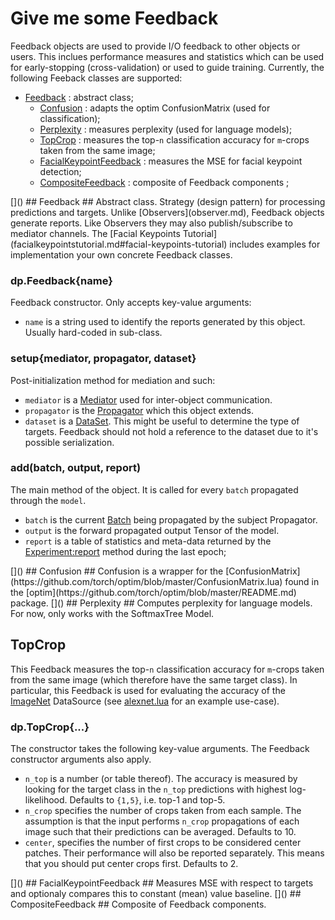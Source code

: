 # Give me some Feedback  #
Feedback objects are used to provide I/O feedback to other objects or users. This inclues performance measures and 
statistics which can be used for early-stopping (cross-validation) or used to guide training. Currently, the following Feeback classes are supported:
 
  * [Feedback](#dp.Model) : abstract class;
    * [Confusion](#dp.Confusion) : adapts the optim ConfusionMatrix (used for classification);
    * [Perplexity](#dp.Perplexity) : measures perplexity (used for language models);
    * [TopCrop](#dp.TopCrop) : measures the top-`n` classification accuracy for `m`-crops taken from the same image;
    * [FacialKeypointFeedback](#dp.FacialKeypointFeedback) : measures the MSE for facial keypoint detection;
    * [CompositeFeedback](#dp.CompositeFeedback) : composite of Feedback components ;

<a name="dp.Feedback"/>
[]()
## Feedback ##
Abstract class. Strategy (design pattern) for processing predictions and targets. 
Unlike [Observers](observer.md), Feedback objects generate reports. 
Like Observers they may also publish/subscribe to mediator channels. 
The [Facial Keypoints Tutorial](facialkeypointstutorial.md#facial-keypoints-tutorial) 
includes examples for implementation your own concrete Feedback classes.

### dp.Feedback{name} ###
Feedback constructor. Only accepts key-value arguments:

  * `name` is a string used to identify the reports generated by this object. Usually hard-coded in sub-class.
 
### setup{mediator, propagator, dataset} ###
Post-initialization method for mediation and such:

  * `mediator` is a [Mediator](mediator.md#dp.Mediator) used for inter-object communication.
  * `propagator` is the [Propagator](propagator.md#dp.Propagator) which this object extends.
  * `dataset` is a [DataSet](data.md#dp.DataSet). This might be useful to determine the type of targets. Feedback should not hold a reference to the dataset due to it's possible serialization.

### add(batch, output, report) ###
The main method of the object. It is called for every `batch` propagated through the `model`.

  * `batch` is the current [Batch](data.md#dp.Batch) being propagated by the subject Propagator.
  * `output` is the forward propagated output Tensor of the model.
  * `report` is a table of statistics and meta-data returned by the [Experiment:report](experiment.md#dp.Experiment.report) method during the last epoch;

<a name="dp.Confusion"/>
[]()
## Confusion ##
Confusion is a wrapper for the [ConfusionMatrix](https://github.com/torch/optim/blob/master/ConfusionMatrix.lua) found in the [optim](https://github.com/torch/optim/blob/master/README.md) package.

<a name="dp.Perplexity"/>
[]()
## Perplexity ##
Computes perplexity for language models. For now, only works with the SoftmaxTree Model.

<a name="dp.TopCrop"></a>
## TopCrop ##
This Feedback measures the top-`n` classification accuracy for `m`-crops 
taken from the same image (which therefore have the same target class). 
In particular, this Feedback is used for evaluating the accuracy of the 
[ImageNet](data.md#dp.ImageNet) DataSource (see [alexnet.lua](https://github.com/nicholas-leonard/dp/blob/master/examples/alexnet.lua) for an example use-case).

<a name="dp.TopCrop.__init"></a>
### dp.TopCrop{...} ###
The constructor takes the following key-value arguments. The Feedback constructor arguments also apply.

 * `n_top` is a number (or table thereof). The accuracy is measured by looking for the target class in the `n_top` predictions with highest log-likelihood. Defaults to `{1,5}`, i.e. top-1 and top-5.
 * `n_crop` specifies the number of crops taken from each sample. The assumption is that the input performs `n_crop` propagations of each image such that their predictions can be averaged. Defaults to 10.
 * `center`, specifies the number of first crops to be considered center patches. Their performance will also be reported separately. This means that you should put center crops first. Defaults to 2.

<a name="dp.FacialKeypointFeedback"/>
[]()
## FacialKeypointFeedback ##
Measures MSE with respect to targets and optionaly compares this to constant (mean) value baseline.

<a name="dp.CompositeFeedback"/>
[]()
## CompositeFeedback ##
Composite of Feedback components.
